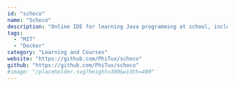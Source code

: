 ```yaml
---
id: "schoco"
name: "Schoco"
description: "Online IDE for learning Java programming at school, including automatic JUnit tests. Designed to give coding homework/assignments."
tags:
  - "MIT"
  - "Docker"
category: "Learning and Courses"
website: "https://github.com/PhiTux/schoco"
github: "https://github.com/PhiTux/schoco"
#image: "/placeholder.svg?height=300&width=400"
---
```


